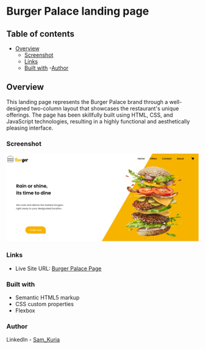 # Burger Palace landing page

## Table of contents

- [Overview](#overview)
  - [Screenshot](#screenshot)
  - [Links](#links)
  - [Built with](#built-with)
-[Author](author)



## Overview

 This landing page represents the Burger Palace brand through a well-designed two-column layout that showcases the restaurant's unique offerings. The page has been skillfully built using HTML, CSS, and JavaScript technologies, resulting in a highly functional and aesthetically pleasing interface. 

### Screenshot

![Website screenshot](./img/scrot.png)

### Links

- Live Site URL: [Burger Palace Page](https://90150n.github.io/burgerPalaceLanding/)

### Built with

- Semantic HTML5 markup
- CSS custom properties
- Flexbox

### Author
LinkedIn - [Sam_Kuria](https://www.linkedin.com/in/sam-kuria-0904b01a1)
